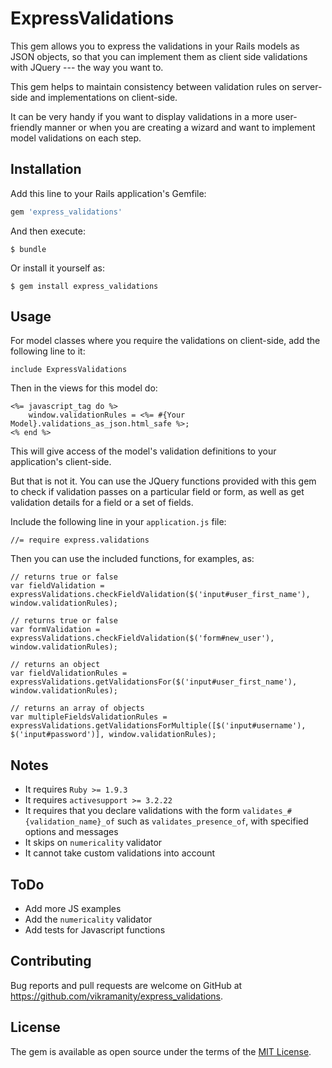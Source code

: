 # ExpressValidations

This gem allows you to express the validations in your Rails models as JSON objects, so that you can implement them as client side validations with JQuery --- the way you want to.

This gem helps to maintain consistency between validation rules on server-side and implementations on client-side.

It can be very handy if you want to display validations in a more user-friendly manner or when you are creating a wizard and want to implement model validations on each step.

## Installation

Add this line to your Rails application's Gemfile:

```ruby
gem 'express_validations'
```

And then execute:

    $ bundle

Or install it yourself as:

    $ gem install express_validations

## Usage

For model classes where you require the validations on client-side, add the following line to it:

```include ExpressValidations```

Then in the views for this model do:

```
<%= javascript_tag do %>
	window.validationRules = <%= #{Your Model}.validations_as_json.html_safe %>;
<% end %>
```

This will give access of the model's validation definitions to your application's client-side.

But that is not it. You can use the JQuery functions provided with this gem to check if validation passes on a particular field or form, as well as get validation details for a field or a set of fields.

Include the following line in your ```application.js``` file:

```//= require express.validations```

Then you can use the included functions, for examples, as:

```
// returns true or false
var fieldValidation = expressValidations.checkFieldValidation($('input#user_first_name'), window.validationRules);

// returns true or false
var formValidation = expressValidations.checkFieldValidation($('form#new_user'), window.validationRules);

// returns an object
var fieldValidationRules = expressValidations.getValidationsFor($('input#user_first_name'), window.validationRules);

// returns an array of objects
var multipleFieldsValidationRules = expressValidations.getValidationsForMultiple([$('input#username'), $('input#password')], window.validationRules);

```

## Notes

- It requires ```Ruby >= 1.9.3```
- It requires ```activesupport >= 3.2.22```
- It requires that you declare validations with the form ```validates_#{validation_name}_of``` such as ```validates_presence_of```, with specified options and messages
- It skips on ```numericality``` validator
- It cannot take custom validations into account


## ToDo

- Add more JS examples
- Add the ```numericality``` validator
- Add tests for Javascript functions

## Contributing

Bug reports and pull requests are welcome on GitHub at https://github.com/vikramanity/express_validations.


## License

The gem is available as open source under the terms of the [MIT License](http://opensource.org/licenses/MIT).
